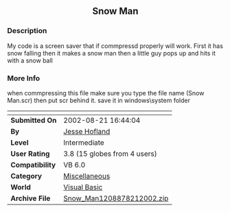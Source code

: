 ﻿<div align="center">

## Snow Man


</div>

### Description

My code is a screen saver that if commpressd properly will work. First it has snow falling then it makes a snow man then a little guy pops up and hits it with a snow ball
 
### More Info
 
when commpressing this file make sure you type the file name (Snow Man.scr) then put scr behind it. save it in windows\system folder


<span>             |<span>
---                |---
**Submitted On**   |2002-08-21 16:44:04
**By**             |[Jesse Hofland](https://github.com/Planet-Source-Code/PSCIndex/blob/master/ByAuthor/jesse-hofland.md)
**Level**          |Intermediate
**User Rating**    |3.8 (15 globes from 4 users)
**Compatibility**  |VB 6\.0
**Category**       |[Miscellaneous](https://github.com/Planet-Source-Code/PSCIndex/blob/master/ByCategory/miscellaneous__1-1.md)
**World**          |[Visual Basic](https://github.com/Planet-Source-Code/PSCIndex/blob/master/ByWorld/visual-basic.md)
**Archive File**   |[Snow\_Man1208878212002\.zip](https://github.com/Planet-Source-Code/jesse-hofland-snow-man__1-38169/archive/master.zip)








